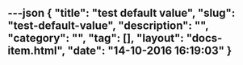 ---json
{
    "title": "test default value",
    "slug": "test-default-value",
    "description": "",
    "category": "",
    "tag": [],
    "layout": "docs-item.html",
    "date": "14-10-2016 16:19:03"
}
---
